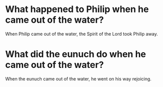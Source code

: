 # What happened to Philip when he came out of the water?

When Philip came out of the water, the Spirit of the Lord took Philip away.

# What did the eunuch do when he came out of the water?

When the eunuch came out of the water, he went on his way rejoicing.
